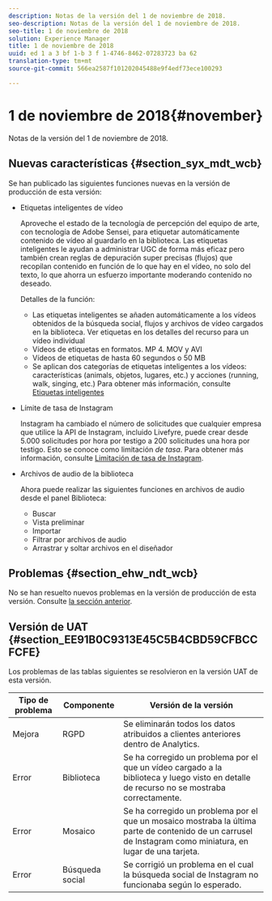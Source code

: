 ```yaml
---
description: Notas de la versión del 1 de noviembre de 2018.
seo-description: Notas de la versión del 1 de noviembre de 2018.
seo-title: 1 de noviembre de 2018
solution: Experience Manager
title: 1 de noviembre de 2018
uuid: ed 1 a 3 bf 1-b 3 f 1-4746-8462-07283723 ba 62
translation-type: tm+mt
source-git-commit: 566ea2587f101202045488e9f4edf73ece100293

---
```



# 1 de noviembre de 2018{#november}

Notas de la versión del 1 de noviembre de 2018.

## Nuevas características {#section_syx_mdt_wcb}

Se han publicado las siguientes funciones nuevas en la versión de producción de esta versión:

* Etiquetas inteligentes de vídeo

   Aproveche el estado de la tecnología de percepción del equipo de arte, con tecnología de Adobe Sensei, para etiquetar automáticamente contenido de vídeo al guardarlo en la biblioteca. Las etiquetas inteligentes le ayudan a administrar UGC de forma más eficaz pero también crean reglas de depuración super precisas (flujos) que recopilan contenido en función de lo que hay en el vídeo, no solo del texto, lo que ahorra un esfuerzo importante moderando contenido no deseado.

   Detalles de la función:

   * Las etiquetas inteligentes se añaden automáticamente a los vídeos obtenidos de la búsqueda social, flujos y archivos de vídeo cargados en la biblioteca. Ver etiquetas en los detalles del recurso para un vídeo individual
   * Vídeos de etiquetas en formatos. MP 4. MOV y AVI
   * Vídeos de etiquetas de hasta 60 segundos o 50 MB
   * Se aplican dos categorías de etiquetas inteligentes a los vídeos: características (animals, objetos, lugares, etc.) y acciones (running, walk, singing, etc.)
   Para obtener más información, consulte [Etiquetas inteligentes](/help/using/c-features-livefyre/c-smart-tags/c-smart-tags.md#c_smart_tags)

* Límite de tasa de Instagram

   Instagram ha cambiado el número de solicitudes que cualquier empresa que utilice la API de Instagram, incluido Livefyre, puede crear desde 5.000 solicitudes por hora por testigo a 200 solicitudes una hora por testigo. Esto se conoce como limitación *de tasa*. Para obtener más información, consulte [Limitación de tasa de Instagram](/help/using/c-streams/c-instagram-rate-limiting.md).

* Archivos de audio de la biblioteca

   Ahora puede realizar las siguientes funciones en archivos de audio desde el panel Biblioteca:

   * Buscar
   * Vista preliminar
   * Importar
   * Filtrar por archivos de audio
   * Arrastrar y soltar archivos en el diseñador

## Problemas {#section_ehw_ndt_wcb}

No se han resuelto nuevos problemas en la versión de producción de esta versión. Consulte [la sección anterior](#c_rn/section_syx_mdt_wcb).

## Versión de UAT {#section_EE91B0C9313E45C5B4CBD59CFBCCFCFE}

Los problemas de las tablas siguientes se resolvieron en la versión UAT de esta versión.

| **Tipo de problema** | **Componente** | **Versión de la versión** |
|---|---|---|
| Mejora | RGPD | Se eliminarán todos los datos atribuidos a clientes anteriores dentro de Analytics. |
| Error | Biblioteca | Se ha corregido un problema por el que un vídeo cargado a la biblioteca y luego visto en detalle de recurso no se mostraba correctamente. |
| Error | Mosaico | Se ha corregido un problema por el que un mosaico mostraba la última parte de contenido de un carrusel de Instagram como miniatura, en lugar de una tarjeta. |
| Error | Búsqueda social | Se corrigió un problema en el cual la búsqueda social de Instagram no funcionaba según lo esperado. |

